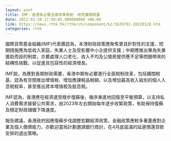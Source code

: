 ```yaml
---
layout: post
title: IMF：香港有必要全面改革稅制　研究擴闊稅基
date: 2022-01-20 17:50:05.000000000 +08:00
link: https://news.rthk.hk/rthk/ch/component/k2/1629782-20220120.htm
categories: rthk
---
```


國際貨幣基金組織(IMF)代表團認為，本港財政政策應聚焦更具針對性的支援，短期措施應為低收入家庭、失業人士及受影響中小企提供支援；中期應推出專為失業援助而設的制度，亦要處理人口老化、收入不均及公營房屋供應不足等問題帶來的結構性挑戰，以促進具包容性的經濟增長。

IMF說，為應對長期財政需要，香港中期有必要進行全面稅制改革，包括擴闊稅基，認為有空間推出增值稅、增加應課稅品稅額，以及增加最高收入組別的個人入息稅稅率，甚至推出資本增值稅及股息稅。

IMF認為，香港應在經濟達至穩步復蘇後，循序漸進地回復至平衡預算，以支持私人消費需求接替公共需求，由2023年左右開始每年逐步收緊政策，有助保持復蘇及穩定財政儲備下降速度。

報告建議，香港政府因應復蘇步伐調整宏觀經濟政策，金融政策應較多著墨應對企業及個人償債能力，亦歡迎當局計劃邀請銀行商討，在4月底屆滿的延遲償還貸款安排的退出策略。
